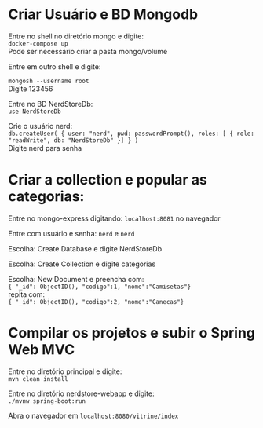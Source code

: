 # Criar Usuário e BD Mongodb 

Entre no shell no diretório mongo e digite:  
`docker-compose up`  
Pode ser necessário criar a pasta mongo/volume  

Entre em outro shell e digite:  

`mongosh --username root`  
Digite 123456

Entre no BD NerdStoreDb:  
`use NerdStoreDb`  

Crie o usuário nerd:  
`db.createUser( { user: "nerd", pwd: passwordPrompt(), roles: [ { role: "readWrite", db: "NerdStoreDb" }] } )`  
Digite nerd para senha  

# Criar a collection e popular as categorias:  

Entre no mongo-express digitando: `localhost:8081` no navegador

Entre com usuário e senha: `nerd` e `nerd`

Escolha: Create Database e digite NerdStoreDb

Escolha: Create Collection e digite categorias

Escolha: New Document e preencha com:  
`{ "_id": ObjectID(), "codigo":1, "nome":"Camisetas"}`  
repita com:  
`{ "_id": ObjectID(), "codigo":2, "nome":"Canecas"}`  

# Compilar os projetos e subir o Spring Web MVC

Entre no diretório principal e digite:  
`mvn clean install`

Entre no diretório nerdstore-webapp e digite:  
`./mvnw spring-boot:run`

Abra o navegador em `localhost:8080/vitrine/index`  

